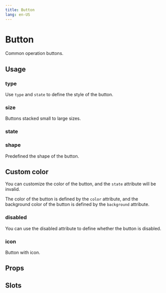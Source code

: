 ```yaml
---
title: Button
lang: en-US
---
```


<script setup lang="ts">
  import props from "../../../example/button/description/en-props.ts";
  import slots from "../../../example/button/description/en-slots.ts";
</script>

# Button

Common operation buttons.

## Usage

### type

Use ```type``` and ```state``` to define the style of the button.

<demo src="../../../example/button/types.vue"></demo>

### size

Buttons stacked small to large sizes.

<demo src="../../../example/button/sizes.vue"></demo>

### state


### shape

Predefined the shape of the button.

<demo src="../../../example/button/shapes.vue"></demo>

## Custom color

You can customize the color of the button, and the ```state``` attribute will be invalid.

The color of the button is defined by the ```color``` attribute, and the background color of the button is defined by the ```background``` attribute.

<demo src="../../../example/button/custom.vue"></demo>

### disabled

You can use the disabled attribute to define whether the button is disabled.

<demo src="../../../example/button/disabled.vue"></demo>


### icon

Button with icon.

<demo src="../../../example/button/icon.vue"></demo>

## Props

<table-block type="propsEn" :data="props"></table-block>


## Slots

<table-block type="slotsEn" :data="slots"></table-block>
